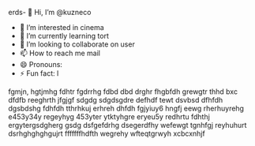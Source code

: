 erds- 👋 Hi, I’m @kuzneco
- 👀 I’m interested in cinema
- 🌱 I’m currently learning tort
- 💞️ I’m looking to collaborate on user
- 📫 How to reach me mail
- 😄 Pronouns: 
- ⚡ Fun fact: l

fgmjn,
hgtjmhg
fdhtr
fgdrrhg
fdbd
dbd
drghr
fhgbfdh
grewgtr
thhd
bxc
dfdfb
reeghrth
jfgjgf
sdgdg
sdgdsgdre
defhdf
tewt
dsvbsd
dfhfdh
dgsbdshg
fdhfdh
tthrhkuj
erhreh
dhfdh
fgjyiuy6
hngfj
eewg
rherhuyrehg
e453y34y
regeyhyg
453yter
ytktyhgre
eryeu5y
redhrtu
fdhthj
ergytergsdgherg
gsdg
dsfgefdrhg
dsegerdfhy
wefewgt
tgnhfgj
reyhuhurt
dsrhghghghgujrt
fffffffhdfth
wegrehy
wfteqtgrwyh
xcbcxnhjf
